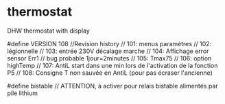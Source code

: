 # thermostat
DHW thermostat with display

#define VERSION 108		//Revision history
// 101: menus paramètres
// 102: légionnelle
// 103: entrée 230V décalage marche
// 104: Affichage error sensor Err1  // bug probable 1jour=2minutes
// 105: Tmax75
// 106: option highTemp
// 107: AntiL start dans une min lors de l'activation de la fonction P5
// 108: Consigne T non sauvée en AntiL (pour pas écraser l'ancienne)


#define bistable	// ATTENTION, à activer pour relais bistable alimentés par pile lithium

